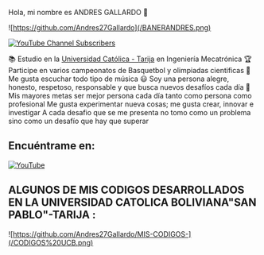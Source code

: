 Hola, mi nombre es ANDRES GALLARDO 👋

![https://github.com/Andres27Gallardo](/BANERANDRES.png)


[![YouTube Channel Subscribers](https://img.shields.io/youtube/channel/subscribers/UCxPD7bsocoAMq8Dj18kmGyQ?style=social)]([https://youtube.com/mouredevapps?sub_confirmation=1](https://www.youtube.com/channel/UCZ7NvneEEPPS9ZlMb-TpBQA))



📚 Estudio en la [Universidad Católica - Tarija](https://tja.ucb.edu.bo/) en Ingeniería Mecatrónica
🏆 Participe en varios campeonatos de Basquetbol y olimpiadas cientificas
🎵 Me gusta escuchar todo tipo de música
😃 Soy una persona alegre, honesto, respetoso, responsable y que busca nuevos desafíos cada día
🏁 Mis mayores metas ser mejor persona cada día tanto como persona como profesional
Me gusta experimentar nueva cosas; me gusta crear, innovar e investigar
A cada desafio que se me presenta no tomo como un problema sino como un desafío que hay que superar


## Encuéntrame en:

[![YouTube](https://img.shields.io/badge/YouTube-@MECANDRES-FF0000?style=for-the-badge&logo=youtube&logoColor=white&labelColor=101010)](https://www.youtube.com/channel/UCZ7NvneEEPPS9ZlMb-TpBQA)

## ALGUNOS DE MIS CODIGOS DESARROLLADOS EN LA UNIVERSIDAD CATOLICA BOLIVIANA"SAN PABLO"-TARIJA :


![https://github.com/Andres27Gallardo/MIS-CODIGOS-](/CODIGOS%20UCB.png)
